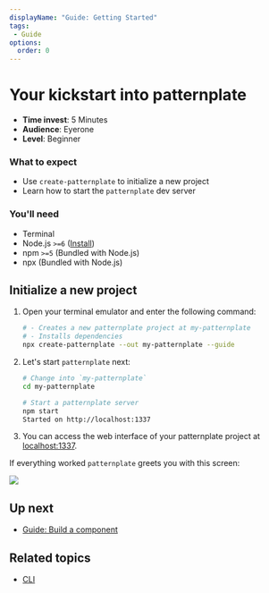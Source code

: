 ```yaml
---
displayName: "Guide: Getting Started"
tags: 
 - Guide
options:
  order: 0
---
```


# Your kickstart into patternplate

* **Time invest**: 5 Minutes
* **Audience**: Eyerone
* **Level**: Beginner

### What to expect

* Use `create-patternplate` to initialize a new project
* Learn how to start the `patternplate` dev server

### You'll need

* Terminal
* Node.js `>=6` ([Install](https://nodejs.org/en/))
* npm `>=5` (Bundled with Node.js)
* npx (Bundled with Node.js)

## Initialize a new project

1. Open your terminal emulator and enter the following command:

   ```bash
   # - Creates a new patternplate project at my-patternplate
   # - Installs dependencies
   npx create-patternplate --out my-patternplate --guide
   ```

2. Let's start `patternplate` next:

   ```bash
   # Change into `my-patternplate`
   cd my-patternplate
   
   # Start a patternplate server
   npm start
   Started on http://localhost:1337
   ```

3. You can access the web interface of your patternplate project at [localhost:1337](http://localhost:1337/pattern/hello-world?patterns-enabled=true&navigation-enabled=true).

  If everything worked `patternplate` greets you with this screen:

  ![](https://patternplate.github.io/media/images/screenshot-hello-world.png)


## Up next

* [Guide: Build a component](./doc/docs/guides/index/docs/guides/add-pattern)

## Related topics

* [CLI](./doc/docs/reference/index/docs/reference/cli)
